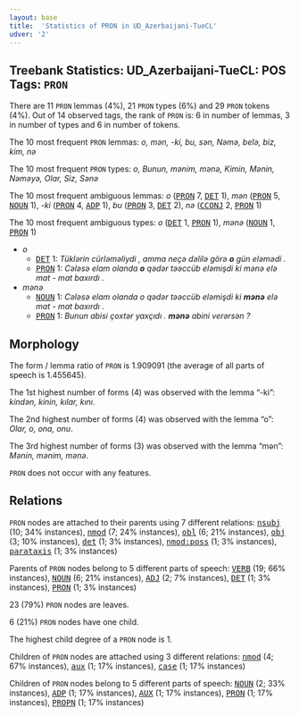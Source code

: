 ```yaml
---
layout: base
title:  'Statistics of PRON in UD_Azerbaijani-TueCL'
udver: '2'
---
```


## Treebank Statistics: UD_Azerbaijani-TueCL: POS Tags: `PRON`

There are 11 `PRON` lemmas (4%), 21 `PRON` types (6%) and 29 `PRON` tokens (4%).
Out of 14 observed tags, the rank of `PRON` is: 6 in number of lemmas, 3 in number of types and 6 in number of tokens.

The 10 most frequent `PRON` lemmas: <em>o, mən, -ki, bu, sən, Nәmә, belə, biz, kim, nə</em>

The 10 most frequent `PRON` types:  <em>o, Bunun, mənim, mənə, Kimin, Mәnin, Nәmәyә, Olar, Siz, Sənə</em>

The 10 most frequent ambiguous lemmas: <em>o</em> (<tt><a href="az_tuecl-pos-PRON.html">PRON</a></tt> 7, <tt><a href="az_tuecl-pos-DET.html">DET</a></tt> 1), <em>mən</em> (<tt><a href="az_tuecl-pos-PRON.html">PRON</a></tt> 5, <tt><a href="az_tuecl-pos-NOUN.html">NOUN</a></tt> 1), <em>-ki</em> (<tt><a href="az_tuecl-pos-PRON.html">PRON</a></tt> 4, <tt><a href="az_tuecl-pos-ADP.html">ADP</a></tt> 1), <em>bu</em> (<tt><a href="az_tuecl-pos-PRON.html">PRON</a></tt> 3, <tt><a href="az_tuecl-pos-DET.html">DET</a></tt> 2), <em>nə</em> (<tt><a href="az_tuecl-pos-CCONJ.html">CCONJ</a></tt> 2, <tt><a href="az_tuecl-pos-PRON.html">PRON</a></tt> 1)

The 10 most frequent ambiguous types:  <em>o</em> (<tt><a href="az_tuecl-pos-DET.html">DET</a></tt> 1, <tt><a href="az_tuecl-pos-PRON.html">PRON</a></tt> 1), <em>mənə</em> (<tt><a href="az_tuecl-pos-NOUN.html">NOUN</a></tt> 1, <tt><a href="az_tuecl-pos-PRON.html">PRON</a></tt> 1)


* <em>o</em>
  * <tt><a href="az_tuecl-pos-DET.html">DET</a></tt> 1: <em>Tüklәrin cürləməliydi , amma neçә dәlilә görә <b>o</b> gün eləmәdi .</em>
  * <tt><a href="az_tuecl-pos-PRON.html">PRON</a></tt> 1: <em>Cələsə elam olanda <b>o</b> qədər təəccüb eləmişdi ki mənə elə mat - mat baxırdı .</em>
* <em>mənə</em>
  * <tt><a href="az_tuecl-pos-NOUN.html">NOUN</a></tt> 1: <em>Cələsə elam olanda o qədər təəccüb eləmişdi ki <b>mənə</b> elə mat - mat baxırdı .</em>
  * <tt><a href="az_tuecl-pos-PRON.html">PRON</a></tt> 1: <em>Bunun abisi çoxtər yaxçıdı . <b>mənə</b> abini verərsən ?</em>

## Morphology

The form / lemma ratio of `PRON` is 1.909091 (the average of all parts of speech is 1.455645).

The 1st highest number of forms (4) was observed with the lemma “-ki”: <em>kindәn, kinin, kılar, kını</em>.

The 2nd highest number of forms (4) was observed with the lemma “o”: <em>Olar, o, ona, onu</em>.

The 3rd highest number of forms (3) was observed with the lemma “mən”: <em>Mәnin, mənim, mənə</em>.

`PRON` does not occur with any features.


## Relations

`PRON` nodes are attached to their parents using 7 different relations: <tt><a href="az_tuecl-dep-nsubj.html">nsubj</a></tt> (10; 34% instances), <tt><a href="az_tuecl-dep-nmod.html">nmod</a></tt> (7; 24% instances), <tt><a href="az_tuecl-dep-obl.html">obl</a></tt> (6; 21% instances), <tt><a href="az_tuecl-dep-obj.html">obj</a></tt> (3; 10% instances), <tt><a href="az_tuecl-dep-det.html">det</a></tt> (1; 3% instances), <tt><a href="az_tuecl-dep-nmod-poss.html">nmod:poss</a></tt> (1; 3% instances), <tt><a href="az_tuecl-dep-parataxis.html">parataxis</a></tt> (1; 3% instances)

Parents of `PRON` nodes belong to 5 different parts of speech: <tt><a href="az_tuecl-pos-VERB.html">VERB</a></tt> (19; 66% instances), <tt><a href="az_tuecl-pos-NOUN.html">NOUN</a></tt> (6; 21% instances), <tt><a href="az_tuecl-pos-ADJ.html">ADJ</a></tt> (2; 7% instances), <tt><a href="az_tuecl-pos-DET.html">DET</a></tt> (1; 3% instances), <tt><a href="az_tuecl-pos-PRON.html">PRON</a></tt> (1; 3% instances)

23 (79%) `PRON` nodes are leaves.

6 (21%) `PRON` nodes have one child.

The highest child degree of a `PRON` node is 1.

Children of `PRON` nodes are attached using 3 different relations: <tt><a href="az_tuecl-dep-nmod.html">nmod</a></tt> (4; 67% instances), <tt><a href="az_tuecl-dep-aux.html">aux</a></tt> (1; 17% instances), <tt><a href="az_tuecl-dep-case.html">case</a></tt> (1; 17% instances)

Children of `PRON` nodes belong to 5 different parts of speech: <tt><a href="az_tuecl-pos-NOUN.html">NOUN</a></tt> (2; 33% instances), <tt><a href="az_tuecl-pos-ADP.html">ADP</a></tt> (1; 17% instances), <tt><a href="az_tuecl-pos-AUX.html">AUX</a></tt> (1; 17% instances), <tt><a href="az_tuecl-pos-PRON.html">PRON</a></tt> (1; 17% instances), <tt><a href="az_tuecl-pos-PROPN.html">PROPN</a></tt> (1; 17% instances)

